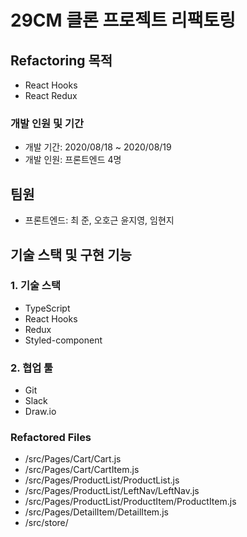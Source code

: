 # 29CM 클론 프로젝트 리팩토링

## Refactoring 목적

- React Hooks
- React Redux

### 개발 인원 및 기간

- 개발 기간: 2020/08/18 ~ 2020/08/19
- 개발 인원: 프론트엔드 4명

## 팀원

- 프론트엔드: 최 준, 오호근 윤지영, 임현지

## 기술 스택 및 구현 기능

### 1. 기술 스택

- TypeScript
- React Hooks
- Redux
- Styled-component

### 2. 협업 툴

- Git
- Slack
- Draw.io

### Refactored Files

- /src/Pages/Cart/Cart.js
- /src/Pages/Cart/CartItem.js
- /src/Pages/ProductList/ProductList.js
- /src/Pages/ProductList/LeftNav/LeftNav.js
- /src/Pages/ProductList/ProductItem/ProductItem.js
- /src/Pages/DetailItem/DetailItem.js
- /src/store/

